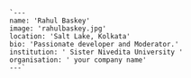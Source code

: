     `---
    name: 'Rahul Baskey'
    image: 'rahulbaskey.jpg'
    location: 'Salt Lake, Kolkata' 
    bio: 'Passionate developer and Moderator.'
    institution: ' Sister Nivedita University '
    organisation: ' your company name'
    ---`
